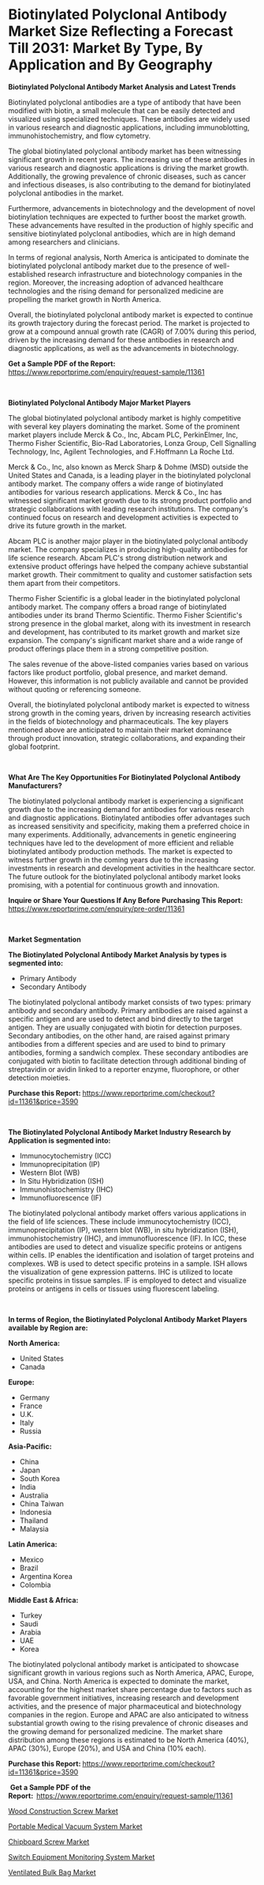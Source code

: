<p><h1>Biotinylated Polyclonal Antibody Market Size Reflecting a Forecast Till 2031: Market By Type, By Application and By Geography</h1></p><p><strong>Biotinylated Polyclonal Antibody Market Analysis and Latest Trends</strong></p>
<p><p>Biotinylated polyclonal antibodies are a type of antibody that have been modified with biotin, a small molecule that can be easily detected and visualized using specialized techniques. These antibodies are widely used in various research and diagnostic applications, including immunoblotting, immunohistochemistry, and flow cytometry.</p><p>The global biotinylated polyclonal antibody market has been witnessing significant growth in recent years. The increasing use of these antibodies in various research and diagnostic applications is driving the market growth. Additionally, the growing prevalence of chronic diseases, such as cancer and infectious diseases, is also contributing to the demand for biotinylated polyclonal antibodies in the market.</p><p>Furthermore, advancements in biotechnology and the development of novel biotinylation techniques are expected to further boost the market growth. These advancements have resulted in the production of highly specific and sensitive biotinylated polyclonal antibodies, which are in high demand among researchers and clinicians.</p><p>In terms of regional analysis, North America is anticipated to dominate the biotinylated polyclonal antibody market due to the presence of well-established research infrastructure and biotechnology companies in the region. Moreover, the increasing adoption of advanced healthcare technologies and the rising demand for personalized medicine are propelling the market growth in North America.</p><p>Overall, the biotinylated polyclonal antibody market is expected to continue its growth trajectory during the forecast period. The market is projected to grow at a compound annual growth rate (CAGR) of 7.00% during this period, driven by the increasing demand for these antibodies in research and diagnostic applications, as well as the advancements in biotechnology.</p></p>
<p><strong>Get a Sample PDF of the Report:&nbsp;</strong> <a href="https://www.reportprime.com/enquiry/request-sample/11361">https://www.reportprime.com/enquiry/request-sample/11361</a></p>
<p>&nbsp;</p>
<p><strong>Biotinylated Polyclonal Antibody Major Market Players</strong></p>
<p><p>The global biotinylated polyclonal antibody market is highly competitive with several key players dominating the market. Some of the prominent market players include Merck & Co., Inc, Abcam PLC, PerkinElmer, Inc, Thermo Fisher Scientific, Bio-Rad Laboratories, Lonza Group, Cell Signalling Technology, Inc, Agilent Technologies, and F.Hoffmann La Roche Ltd.</p><p>Merck & Co., Inc, also known as Merck Sharp & Dohme (MSD) outside the United States and Canada, is a leading player in the biotinylated polyclonal antibody market. The company offers a wide range of biotinylated antibodies for various research applications. Merck & Co., Inc has witnessed significant market growth due to its strong product portfolio and strategic collaborations with leading research institutions. The company's continued focus on research and development activities is expected to drive its future growth in the market.</p><p>Abcam PLC is another major player in the biotinylated polyclonal antibody market. The company specializes in producing high-quality antibodies for life science research. Abcam PLC's strong distribution network and extensive product offerings have helped the company achieve substantial market growth. Their commitment to quality and customer satisfaction sets them apart from their competitors.</p><p>Thermo Fisher Scientific is a global leader in the biotinylated polyclonal antibody market. The company offers a broad range of biotinylated antibodies under its brand Thermo Scientific. Thermo Fisher Scientific's strong presence in the global market, along with its investment in research and development, has contributed to its market growth and market size expansion. The company's significant market share and a wide range of product offerings place them in a strong competitive position.</p><p>The sales revenue of the above-listed companies varies based on various factors like product portfolio, global presence, and market demand. However, this information is not publicly available and cannot be provided without quoting or referencing someone.</p><p>Overall, the biotinylated polyclonal antibody market is expected to witness strong growth in the coming years, driven by increasing research activities in the fields of biotechnology and pharmaceuticals. The key players mentioned above are anticipated to maintain their market dominance through product innovation, strategic collaborations, and expanding their global footprint.</p></p>
<p>&nbsp;</p>
<p><strong>What Are The Key Opportunities For Biotinylated Polyclonal Antibody Manufacturers?</strong></p>
<p><p>The biotinylated polyclonal antibody market is experiencing a significant growth due to the increasing demand for antibodies for various research and diagnostic applications. Biotinylated antibodies offer advantages such as increased sensitivity and specificity, making them a preferred choice in many experiments. Additionally, advancements in genetic engineering techniques have led to the development of more efficient and reliable biotinylated antibody production methods. The market is expected to witness further growth in the coming years due to the increasing investments in research and development activities in the healthcare sector. The future outlook for the biotinylated polyclonal antibody market looks promising, with a potential for continuous growth and innovation.</p></p>
<p><strong>Inquire or Share Your Questions If Any Before Purchasing This Report:</strong> <a href="https://www.reportprime.com/enquiry/pre-order/11361">https://www.reportprime.com/enquiry/pre-order/11361</a></p>
<p>&nbsp;</p>
<p><strong>Market Segmentation</strong></p>
<p><strong>The Biotinylated Polyclonal Antibody Market Analysis by types is segmented into:</strong></p>
<p><ul><li>Primary Antibody</li><li>Secondary Antibody</li></ul></p>
<p><p>The biotinylated polyclonal antibody market consists of two types: primary antibody and secondary antibody. Primary antibodies are raised against a specific antigen and are used to detect and bind directly to the target antigen. They are usually conjugated with biotin for detection purposes. Secondary antibodies, on the other hand, are raised against primary antibodies from a different species and are used to bind to primary antibodies, forming a sandwich complex. These secondary antibodies are conjugated with biotin to facilitate detection through additional binding of streptavidin or avidin linked to a reporter enzyme, fluorophore, or other detection moieties.</p></p>
<p><strong>Purchase this Report:&nbsp;</strong><a href="https://www.reportprime.com/checkout?id=11361&price=3590">https://www.reportprime.com/checkout?id=11361&price=3590</a></p>
<p>&nbsp;</p>
<p><strong>The Biotinylated Polyclonal Antibody Market Industry Research by Application is segmented into:</strong></p>
<p><ul><li>Immunocytochemistry (ICC)</li><li>Immunoprecipitation (IP)</li><li>Western Blot (WB)</li><li>In Situ Hybridization (ISH)</li><li>Immunohistochemistry (IHC)</li><li>Immunofluorescence (IF)</li></ul></p>
<p><p>The biotinylated polyclonal antibody market offers various applications in the field of life sciences. These include immunocytochemistry (ICC), immunoprecipitation (IP), western blot (WB), in situ hybridization (ISH), immunohistochemistry (IHC), and immunofluorescence (IF). In ICC, these antibodies are used to detect and visualize specific proteins or antigens within cells. IP enables the identification and isolation of target proteins and complexes. WB is used to detect specific proteins in a sample. ISH allows the visualization of gene expression patterns. IHC is utilized to locate specific proteins in tissue samples. IF is employed to detect and visualize proteins or antigens in cells or tissues using fluorescent labeling.</p></p>
<p>&nbsp;</p>
<p><strong>In terms of Region, the Biotinylated Polyclonal Antibody Market Players available by Region are:</strong></p>
<p>
    <p> <strong> North America: </strong>
        <ul>
            <li>United States</li>
            <li>Canada</li>
        </ul>
        </p> 
    <p> <strong> Europe: </strong>
        <ul>
            <li>Germany</li>
            <li>France</li>
            <li>U.K.</li>
            <li>Italy</li>
            <li>Russia</li>
        </ul>
        </p> 
    <p> <strong> Asia-Pacific: </strong>
        <ul>
            <li>China</li>
            <li>Japan</li>
            <li>South Korea</li>
            <li>India</li>
            <li>Australia</li>
            <li>China Taiwan</li>
            <li>Indonesia</li>
            <li>Thailand</li>
            <li>Malaysia</li>
        </ul>
        </p> 
    <p> <strong> Latin America: </strong>
        <ul>
            <li>Mexico</li>
            <li>Brazil</li>
            <li>Argentina Korea</li>
            <li>Colombia</li>
        </ul>
        </p> 
    <p> <strong> Middle East & Africa: </strong>
        <ul>
            <li>Turkey</li>
            <li>Saudi</li>
            <li>Arabia</li>
            <li>UAE</li>
            <li>Korea</li>
        </ul>
    </p>
    </p>
<p><p>The biotinylated polyclonal antibody market is anticipated to showcase significant growth in various regions such as North America, APAC, Europe, USA, and China. North America is expected to dominate the market, accounting for the highest market share percentage due to factors such as favorable government initiatives, increasing research and development activities, and the presence of major pharmaceutical and biotechnology companies in the region. Europe and APAC are also anticipated to witness substantial growth owing to the rising prevalence of chronic diseases and the growing demand for personalized medicine. The market share distribution among these regions is estimated to be North America (40%), APAC (30%), Europe (20%), and USA and China (10% each).</p></p>
<p><strong>Purchase this Report: </strong><a href="https://www.reportprime.com/checkout?id=11361&price=3590">https://www.reportprime.com/checkout?id=11361&price=3590</a></p>
<p>&nbsp;<strong>Get a Sample PDF of the Report:&nbsp;&nbsp;</strong><a href="https://www.reportprime.com/enquiry/request-sample/11361">https://www.reportprime.com/enquiry/request-sample/11361</a></p>
<p><strong></strong></p>
<p><p><a href="https://www.linkedin.com/pulse/wood-construction-screw-market-research-report-key-successful-zrwre?trackingId=xUiq0cRMSgmIgxkGlFrd3A%3D%3D">Wood Construction Screw Market</a></p><p><a href="https://medium.com/@jensenklein/analyzing-portable-medical-vacuum-system-market-global-industry-perspective-and-forecast-2024-to-9b17a9584a1e">Portable Medical Vacuum System Market</a></p><p><a href="https://www.linkedin.com/pulse/chipboard-screw-market-size-share-amp-trends-analysis-report-iewye?trackingId=pCeBf%2FfZSOS1BpdN8C8haw%3D%3D">Chipboard Screw Market</a></p><p><a href="https://medium.com/@jensenklein/switch-equipment-monitoring-system-market-outlook-industry-overview-and-forecast-2024-to-2031-cc1446cdaeb3">Switch Equipment Monitoring System Market</a></p><p><a href="https://www.linkedin.com/pulse/ventilated-bulk-bag-market-size-growth-forecast-from-2024-qb1xe?trackingId=ecJGVHUKRzCvgmbCH6AXYw%3D%3D">Ventilated Bulk Bag Market</a></p></p>